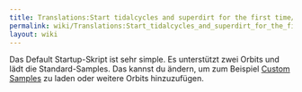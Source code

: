 ```yaml
---
title: Translations:Start tidalcycles and superdirt for the first time/31/de
permalink: wiki/Translations:Start_tidalcycles_and_superdirt_for_the_first_time/31/de/
layout: wiki
---
```


Das Default Startup-Skript ist sehr simple. Es unterstützt zwei Orbits
und lädt die Standard-Samples. Das kannst du ändern, um zum Beispiel
[Custom Samples](/wiki/Custom_Samples "wikilink") zu laden oder weitere Orbits
hinzuzufügen.
